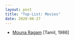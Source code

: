 ```yaml
---
layout: post
title: "Top-List: Movies"
date: 2020-06-27
---
```


* [Mouna Ragam](https://www.primevideo.com/detail/0KN7YBDJ8UZNMGZZ4U1PPTSRT0/) [Tamil, 1986]
